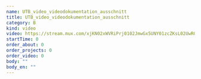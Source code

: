 ```yaml
---
name: UTB_video_videodokumentation_ausschnitt
title: UTB_video_videodokumentation_ausschnitt
category: B
kind: video
video: https://stream.mux.com/xjKN02xWVRiPrj0102JmwGx5UNY01zcZKsL02UwRGKjrP2nc.m3u8
startTime: 0
order_about: 0
order_projects: 0
order_video: 0
body: ""
body_en: ""
---
```

